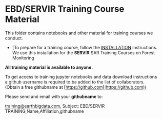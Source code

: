 # EBD/SERVIR Training Course Material

This folder contains notebooks and other material for training courses we conduct. 

- [To prepare for a training course, follow the [INSTALLATION](../INSTALLATION.md) instructions.  We use this installation for the  **SERVIR** SAR Training Courses on Forest Monitoring

**All training material is available to anyone.**

To get access to training jupyter notebooks and data download instructions a github username is required to be added to the list of collaborators.
(Obtain a free githubname at [https://github.com](https://github.com))

Please send and email with your **githubname** to: 

[training@earthbigdata.com](mailto:training@earthbigdata.com), 
Subject: EBD/SERVIR TRAINING,Name,Affiliation,githubname 
